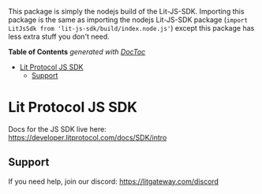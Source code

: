 This package is simply the nodejs build of the Lit-JS-SDK. Importing this package is the same as importing the nodejs Lit-JS-SDK package (`import LitJsSdk from 'lit-js-sdk/build/index.node.js'`) except this package has less extra stuff you don't need.

<!-- START doctoc generated TOC please keep comment here to allow auto update -->
<!-- DON'T EDIT THIS SECTION, INSTEAD RE-RUN doctoc TO UPDATE -->

**Table of Contents** _generated with [DocToc](https://github.com/thlorenz/doctoc)_

- [Lit Protocol JS SDK](#lit-protocol-js-sdk)
  - [Support](#support)

<!-- END doctoc generated TOC please keep comment here to allow auto update -->

# Lit Protocol JS SDK

Docs for the JS SDK live here: https://developer.litprotocol.com/docs/SDK/intro

## Support

If you need help, join our discord: https://litgateway.com/discord
